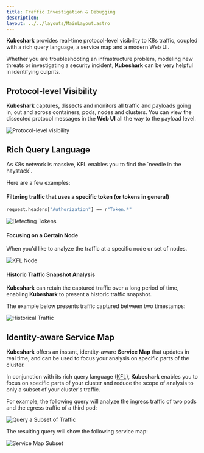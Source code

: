 ```yaml
---
title: Traffic Investigation & Debugging
description:  
layout: ../../layouts/MainLayout.astro
---
```


**Kubeshark** provides real-time protocol-level visibility to K8s traffic, coupled with a rich query language, a service map and a modern Web UI.

Whether you are troubleshooting an infrastructure problem, modeling new threats or investigating a security incident, **Kubeshark** can be very helpful in identifying culprits.

## Protocol-level Visibility

**Kubeshark** captures, dissects and monitors all traffic and payloads going in, out and across containers, pods, nodes and clusters. You can view the dissected protocol messages in the **Web UI** all the way to the payload level.

![Protocol-level visibility](/ui-full.png)

## Rich Query Language

As K8s network is massive, KFL enables you to find the \`needle in the haystack\`.

Here are a few examples:

#### Filtering traffic that uses a specific token (or tokens in general)
```bash
request.headers["Authorization"] == r"Token.*"
```

![Detecting Tokens](/kfl-token.png)

#### Focusing on a Certain Node

When you'd like to analyze the traffic at a specific node or set of nodes.

![KFL Node](/kfl-node.png)

#### Historic Traffic Snapshot Analysis

**Kubeshark** can retain the captured traffic over a long period of time, enabling **Kubeshark** to present a historic traffic snapshot.

The example below presents traffic captured between two timestamps:

![Historical Traffic](/history1.png)

## Identity-aware Service Map

**Kubeshark** offers an instant, identity-aware **Service Map** that updates in real time, and can be used to focus your analysis on specific parts of the cluster. 

In conjunction with its rich query language ([KFL](/en/filtering)), **Kubeshark** enables you to focus on specific parts of your cluster and reduce the scope of analysis to only a subset of your cluster's traffic.  

For example, the following query will analyze the ingress traffic of two pods and the egress traffic of a third pod:

![Query a Subset of Traffic](/query-subset.png)

The resulting query will show the following service map:

![Service Map Subset](/service-map-subset.png)

